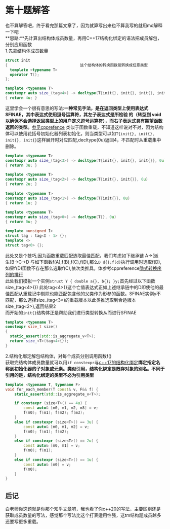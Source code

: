 第十题解答 
== 
也不算解答吧，终于看完那篇文章了，因为就算写出来也不算我写的就用md解释一下吧  
**思路:**先计算出结构体成员数量，再用C++17结构化绑定的语法把成员解包，分别应用函数  
1.先拿结构体成员数量
```c++
struct init
{                                这个结构体的转换函数能转换成任意类型
  template <typename T>
  operator T(); 
};  

template <typename T>
constexpr auto size_(tag<4>) -> decltype(T{init{}, init{}, init{}, init{}}, 0u) 
{ return 4u; }  
```
这里学会一个很有意思的写法:**一种常见手法，是在返回类型上使用表达式 SFINAE，其中表达式使用逗号运算符，其左子表达式是所检验 的（转型到 void 以确保不会选择返回类型上的用户定义逗号运算符），而右子表达式具有期望函数返回的类型。**[参见cpprefence](https://zh.cppreference.com/w/cpp/language/sfinae)
类似于函数重载，不知道这样说对不对，因为结构体可以使用花括号初始化器列表初始化，则当类型可以如`T{init{}, init{}, init{}, init{}`这样展开时对应匹配,decltype(0u)返回4，不匹配时从重载集中删除。
```c++
template <typename T>
constexpr auto size_(tag<3>) -> decltype(T{init{}, init{}, init{}}, 0u)
{ return 3u; }
 
template <typename T>
constexpr auto size_(tag<2>) -> decltype(T{init{}, init{}}, 0u)
{ return 2u; }
 
template <typename T>
constexpr auto size_(tag<1>) -> decltype(T{init{}}, 0u)
{ return 1u; }
 
template <typename T>
constexpr auto size_(tag<0>) -> decltype(T{}, 0u)
{ return 0u; }

template <unsigned I>
struct tag : tag<I - 1> {};   
template <>
struct tag<0> {}; 
```
此处又是个技巧,因为函数重载匹配选取最佳匹配，我们考虑如下继承链 A->(派生)B->C->D 与如下函数f(A),f(B),f(C),f(D),那么`D d{};f(d)`执行调用时选取f(D),如果f(D)函数不存在那么选取f(C),依次类推具。体参考cppreference[隐式转换序列的排行](https://zh.cppreference.com/w/cpp/language/overload_resolution)  
此处我们模拟一个实例`struct Y { double a{}, b{}; }y;`首先经过以下函数size_(tag<4>{})
此处tag<4>{}这个亡值表达式正如上述继承链中的D即使他的最佳匹配从重载记中剔除也能匹配包含他的父类作为形参的函数。SFINAE实例y不匹配，那么选择size_(tag<3>)的重载版本以此类推选取到合适版本size_(tag<2>),返回结果2  
而开始的`init{}`结构体正是帮助我们进行类型转换从而进行SFINAE
```c++ 
template <typename T>
constexpr size_t size() 
{ 
  static_assert(std::is_aggregate_v<T>);
  return size_<T>(tag<4>{});
}
```
2.结构化绑定解包结构体，对每个成员分别调用函数f()  
获取完结构体成员数量就可以用`if constexpr`与[c++17的结构化绑定](https://zh.cppreference.com/w/cpp/language/structured_binding)**绑定指定名称到初始化器的子对象或元素。类似引用，结构化绑定是既存对象的别名。不同于引用的是，结构化绑定的类型不必为引用类型**
```c++
template <typename T, typename F>
void for_each_member(T const& v, F&& f) {
	static_assert(std::is_aggregate_v<T>);

	if constexpr (size<T>() == 4u) {
		const auto& [m0, m1, m2, m3] = v;
		f(m0); f(m1); f(m2); f(m3);
	}
	else if constexpr (size<T>() == 3u) {
		const auto& [m0, m1, m2] = v;
		f(m0); f(m1); f(m2);
	}
	else if constexpr (size<T>() == 2u) {
		const auto& [m0, m1] = v;
		f(m0); f(m1);
	}
	else if constexpr (size<T>() == 1u) {
		const auto& [m0] = v;
		f(m0);
	}
}
```
后记
--
白老师你这题就是你那个知乎文章吧，我也看了你c++20的写法，主要区别还是获取成员数量的写法，感觉那个写法比这个打表适用性强，这tm结构题成员越多还要写更多重载。